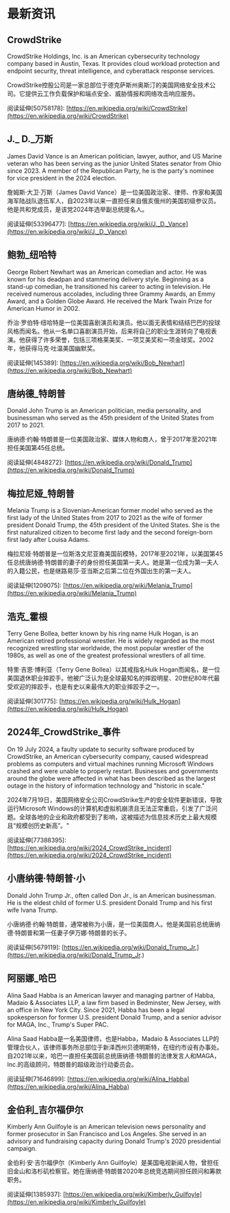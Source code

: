 # 最新资讯  
## CrowdStrike   
CrowdStrike Holdings, Inc. is an American cybersecurity technology company based in Austin, Texas. It provides cloud workload protection and endpoint security, threat intelligence, and cyberattack response services.   

CrowdStrike控股公司是一家总部位于德克萨斯州奥斯汀的美国网络安全技术公司。它提供云工作负载保护和端点安全、威胁情报和网络攻击响应服务。   

阅读延伸[50758178]: [https://en.wikipedia.org/wiki/CrowdStrike](https://en.wikipedia.org/wiki/CrowdStrike)   

## J._ D._万斯   
James David Vance is an American politician, lawyer, author, and US Marine veteran who has been serving as the junior United States senator from Ohio since 2023. A member of the Republican Party, he is the party's nominee for vice president in the 2024 election.   

詹姆斯·大卫·万斯（James David Vance）是一位美国政治家、律师、作家和美国海军陆战队退伍军人，自2023年以来一直担任来自俄亥俄州的美国初级参议员。他是共和党成员，是该党2024年选举副总统提名人。   

阅读延伸[53396477]: [https://en.wikipedia.org/wiki/J._D._Vance](https://en.wikipedia.org/wiki/J._D._Vance)   

## 鲍勃_纽哈特   
George Robert Newhart was an American comedian and actor. He was known for his deadpan and stammering delivery style. Beginning as a stand-up comedian, he transitioned his career to acting in television. He received numerous accolades, including three Grammy Awards, an Emmy Award, and a Golden Globe Award. He received the Mark Twain Prize for American Humor in 2002.   

乔治·罗伯特·纽哈特是一位美国喜剧演员和演员。他以面无表情和结结巴巴的投球风格而闻名。他从一名单口喜剧演员开始，后来将自己的职业生涯转向了电视表演。他获得了许多荣誉，包括三项格莱美奖、一项艾美奖和一项金球奖。2002年，他获得马克·吐温美国幽默奖。   

阅读延伸[145389]: [https://en.wikipedia.org/wiki/Bob_Newhart](https://en.wikipedia.org/wiki/Bob_Newhart)   

## 唐纳德_特朗普   
Donald John Trump is an American politician, media personality, and businessman who served as the 45th president of the United States from 2017 to 2021.   

唐纳德·约翰·特朗普是一位美国政治家、媒体人物和商人，曾于2017年至2021年担任美国第45任总统。   

阅读延伸[4848272]: [https://en.wikipedia.org/wiki/Donald_Trump](https://en.wikipedia.org/wiki/Donald_Trump)   

## 梅拉尼娅_特朗普   
Melania Trump is a Slovenian-American former model who served as the first lady of the United States from 2017 to 2021 as the wife of former president Donald Trump, the 45th president of the United States. She is the first naturalized citizen to become first lady and the second foreign-born first lady after Louisa Adams.   

梅拉尼娅·特朗普是一位斯洛文尼亚裔美国前模特，2017年至2021年，以美国第45任总统唐纳德·特朗普的妻子的身份担任美国第一夫人。她是第一位成为第一夫人的入籍公民，也是继路易莎·亚当斯之后第二位在外国出生的第一夫人。   

阅读延伸[1209075]: [https://en.wikipedia.org/wiki/Melania_Trump](https://en.wikipedia.org/wiki/Melania_Trump)   

## 浩克_霍根   
Terry Gene Bollea, better known by his ring name Hulk Hogan, is an American retired professional wrestler. He is widely regarded as the most recognized wrestling star worldwide, the most popular wrestler of the 1980s, as well as one of the greatest professional wrestlers of all time.   

特里·吉恩·博利亚（Terry Gene Bollea）以其戒指名Hulk Hogan而闻名，是一位美国退休职业摔跤手。他被广泛认为是全球最知名的摔跤明星、20世纪80年代最受欢迎的摔跤手，也是有史以来最伟大的职业摔跤手之一。   

阅读延伸[301775]: [https://en.wikipedia.org/wiki/Hulk_Hogan](https://en.wikipedia.org/wiki/Hulk_Hogan)   

## 2024年_CrowdStrike_事件   
On 19 July 2024, a faulty update to security software produced by CrowdStrike, an American cybersecurity company, caused widespread problems as computers and virtual machines running Microsoft Windows crashed and were unable to properly restart. Businesses and governments around the globe were affected in what has been described as the largest outage in the history of information technology and "historic in scale."   

2024年7月19日，美国网络安全公司CrowdStrike生产的安全软件更新错误，导致运行Microsoft Windows的计算机和虚拟机崩溃且无法正常重启，引发了广泛问题。全球各地的企业和政府都受到了影响，这被描述为信息技术历史上最大规模且“规模创历史新高”。"   

阅读延伸[77388395]: [https://en.wikipedia.org/wiki/2024_CrowdStrike_incident](https://en.wikipedia.org/wiki/2024_CrowdStrike_incident)   

## 小唐纳德·特朗普·小   
Donald John Trump Jr., often called Don Jr., is an American businessman. He is the eldest child of former U.S. president Donald Trump and his first wife Ivana Trump.   

小唐纳德·约翰·特朗普，通常被称为小唐，是一位美国商人。他是美国前总统唐纳德·特朗普和第一任妻子伊万娜·特朗普的长子。   

阅读延伸[5679119]: [https://en.wikipedia.org/wiki/Donald_Trump_Jr.](https://en.wikipedia.org/wiki/Donald_Trump_Jr.)   

## 阿丽娜_哈巴   
Alina Saad Habba is an American lawyer and managing partner of Habba, Madaio & Associates LLP, a law firm based in Bedminster, New Jersey, with an office in New York City. Since 2021, Habba has been a legal spokesperson for former U.S. president Donald Trump, and a senior advisor for MAGA, Inc., Trump's Super PAC.   

Alina Saad Habba是一名美国律师，也是Habba，Madaio & Associates LLP的管理合伙人，该律师事务所总部位于新泽西州贝德明斯特，在纽约市设有办事处。自2021年以来，哈巴一直担任美国前总统唐纳德·特朗普的法律发言人和MAGA，Inc.的高级顾问，特朗普的超级政治行动委员会。   

阅读延伸[71646899]: [https://en.wikipedia.org/wiki/Alina_Habba](https://en.wikipedia.org/wiki/Alina_Habba)   

## 金伯利_吉尔福伊尔   
Kimberly Ann Guilfoyle is an American television news personality and former prosecutor in San Francisco and Los Angeles. She served in an advisory and fundraising capacity during Donald Trump's 2020 presidential campaign.   

金伯利·安·吉尔福伊尔（Kimberly Ann Guilfoyle）是美国电视新闻人物，曾担任旧金山和洛杉矶检察官。她在唐纳德·特朗普2020年总统竞选期间担任顾问和筹款职务。   

阅读延伸[1385937]: [https://en.wikipedia.org/wiki/Kimberly_Guilfoyle](https://en.wikipedia.org/wiki/Kimberly_Guilfoyle)   

